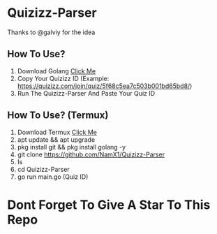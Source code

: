 # Quizizz-Parser
Thanks to @galviy for the idea
## How To Use?
1. Download Golang [Click Me](https://golang.org)
2. Copy Your Quizizz ID (Example: https://quizizz.com/join/quiz/5f68c5ea7c503b001bd65bd8/)
3. Run The Quizizz-Parser And Paste Your Quiz ID

## How To Use? (Termux)
1. Download Termux [Click Me](https://github.com/termux/termux-app/release/tag/v0.118.0)
2. apt update && apt upgrade
3. pkg install git && pkg install golang -y
4. git clone https://github.com/NamX1/Quizizz-Parser
5. ls
6. cd Quizizz-Parser
7. go run main.go (Quiz ID)
   
# Dont Forget To Give A Star To This Repo
